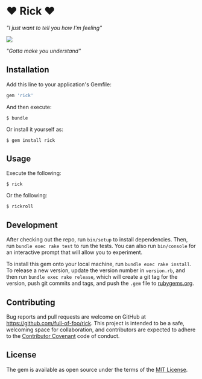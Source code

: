 # :heart: Rick :heart:

*"I just want to tell you how I'm feeling"*

<img src ="https://38.media.tumblr.com/a7d7323885509fa85478fd30af784af9/tumblr_n6sxu83sGe1scd4jmo1_400.gif" />

*"Gotta make you understand"*

## Installation

Add this line to your application's Gemfile:

```ruby
gem 'rick'
```

And then execute:

    $ bundle

Or install it yourself as:

    $ gem install rick

## Usage

Execute the following:

    $ rick

Or the following:

    $ rickroll

## Development

After checking out the repo, run `bin/setup` to install dependencies. Then, run `bundle exec rake test` to run the tests. You can also run `bin/console` for an interactive prompt that will allow you to experiment.

To install this gem onto your local machine, run `bundle exec rake install`. To release a new version, update the version number in `version.rb`, and then run `bundle exec rake release`, which will create a git tag for the version, push git commits and tags, and push the `.gem` file to [rubygems.org](https://rubygems.org).

## Contributing

Bug reports and pull requests are welcome on GitHub at https://github.com/full-of-foo/rick. This project is intended to be a safe, welcoming space for collaboration, and contributors are expected to adhere to the [Contributor Covenant](contributor-covenant.org) code of conduct.


## License

The gem is available as open source under the terms of the [MIT License](http://opensource.org/licenses/MIT).
